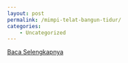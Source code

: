 ```yaml
---
layout: post
permalink: /mimpi-telat-bangun-tidur/
categories:
    - Uncategorized
---
```


[Baca Selengkapnya](/05)